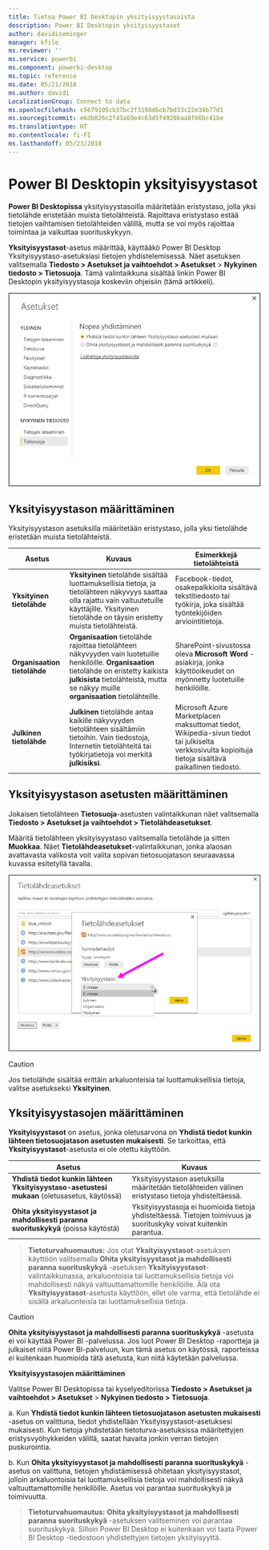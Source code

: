 ```yaml
---
title: Tietoa Power BI Desktopin yksityisyystasoista
description: Power BI Desktopin yksityisyystasot
author: davidiseminger
manager: kfile
ms.reviewer: ''
ms.service: powerbi
ms.component: powerbi-desktop
ms.topic: reference
ms.date: 05/21/2018
ms.author: davidi
LocalizationGroup: Connect to data
ms.openlocfilehash: c5679105cb37bc2f3198d6cb7bd33c22e34b77d1
ms.sourcegitcommit: e6db826c2f43a69e4c63d5f4920baa8f66bc41be
ms.translationtype: HT
ms.contentlocale: fi-FI
ms.lasthandoff: 05/23/2018
---
```

# <a name="power-bi-desktop-privacy-levels"></a>Power BI Desktopin yksityisyystasot
**Power BI Desktopissa** yksityisyystasoilla määritetään eristystaso, jolla yksi tietolähde eristetään muista tietolähteistä. Rajoittava eristystaso estää tietojen vaihtamisen tietolähteiden välillä, mutta se voi myös rajoittaa toimintaa ja vaikuttaa suorituskykyyn.

**Yksityisyystasot**-asetus määrittää, käyttääkö Power BI Desktop Yksityisyystaso-asetuksiasi tietojen yhdistelemisessä. Näet asetuksen valitsemalla **Tiedosto > Asetukset ja vaihtoehdot > Asetukset** > **Nykyinen tiedosto > Tietosuoja**. Tämä valintaikkuna sisältää linkin Power BI Desktopin yksityisyystasoja koskeviin ohjeisiin (tämä artikkeli).

![](media/desktop-privacy-levels/desktop_privacylevels1.png)

## <a name="configure-a-privacy-level"></a>Yksityisyystason määrittäminen
Yksityisyystason asetuksilla määritetään eristystaso, jolla yksi tietolähde eristetään muista tietolähteistä.

| Asetus | Kuvaus | Esimerkkejä tietolähteistä |
| --- | --- | --- |
| **Yksityinen tietolähde** |**Yksityinen** tietolähde sisältää luottamuksellisia tietoja, ja tietolähteen näkyvyys saattaa olla rajattu vain valtuutetuille käyttäjille. Yksityinen tietolähde on täysin eristetty muista tietolähteistä. |Facebook-tiedot, osakepalkkioita sisältävä tekstitiedosto tai työkirja, joka sisältää työntekijöiden arviointitietoja. |
| **Organisaation tietolähde** |**Organisaation** tietolähde rajoittaa tietolähteen näkyvyyden vain luotetuille henkilöille. **Organisaation** tietolähde on eristetty kaikista **julkisista** tietolähteistä, mutta se näkyy muille **organisaation** tietolähteille. |SharePoint-sivustossa oleva **Microsoft Word** -asiakirja, jonka käyttöoikeudet on myönnetty luotetuille henkilöille. |
| **Julkinen tietolähde** |**Julkinen** tietolähde antaa kaikille näkyvyyden tietolähteen sisältämiin tietoihin. Vain tiedostoja, Internetin tietolähteitä tai työkirjatietoja voi merkitä **julkisiksi**. |Microsoft Azure Marketplacen maksuttomat tiedot, Wikipedia-sivun tiedot tai julkiselta verkkosivulta kopioituja tietoja sisältävä paikallinen tiedosto. |

## <a name="configure-privacy-level-settings"></a>Yksityisyystason asetusten määrittäminen
Jokaisen tietolähteen **Tietosuoja**-asetusten valintaikkunan näet valitsemalla **Tiedosto > Asetukset ja vaihtoehdot > Tietolähdeasetukset**.

Määritä tietolähteen yksityisyystaso valitsemalla tietolähde ja sitten **Muokkaa**. Näet **Tietolähdeasetukset**-valintaikkunan, jonka alaosan avattavasta valikosta voit valita sopivan tietosuojatason seuraavassa kuvassa esitetyllä tavalla.

![](media/desktop-privacy-levels/desktop_privacylevels2.png)

> [!CAUTION]
> Jos tietolähde sisältää erittäin arkaluonteisia tai luottamuksellisia tietoja, valitse asetukseksi **Yksityinen**.
> 

## <a name="configure-privacy-levels"></a>Yksityisyystasojen määrittäminen
**Yksityisyystasot** on asetus, jonka oletusarvona on **Yhdistä tiedot kunkin lähteen tietosuojatason asetusten mukaisesti**. Se tarkoittaa, että **Yksityisyystasot**-asetusta ei ole otettu käyttöön.

| Asetus | Kuvaus |
| --- | --- |
| **Yhdistä tiedot kunkin lähteen Yksityisyystaso-asetustesi mukaan** (oletusasetus, käytössä) |Yksityisyystason asetuksilla määritetään tietolähteiden välinen eristystaso tietoja yhdisteltäessä. |
| **Ohita yksityisyystasot ja mahdollisesti paranna suorituskykyä** (poissa käytöstä) |Yksityisyystasoja ei huomioida tietoja yhdisteltäessä. Tietojen toimivuus ja suorituskyky voivat kuitenkin parantua. |

> **Tietoturvahuomautus:** Jos otat **Yksityisyystasot**-asetuksen käyttöön valitsemalla **Ohita yksityisyystasot ja mahdollisesti paranna suorituskykyä** -asetuksen **Yksityisyystasot**-valintaikkunassa, arkaluontoisia tai luottamuksellisia tietoja voi mahdollisesti näkyä valtuuttamattomille henkilöille. Älä ota **Yksityisyystasot**-asetusta käyttöön, ellet ole varma, että tietolähde ei sisällä arkaluonteisia tai luottamuksellisia tietoja.
> 
> 

> [!CAUTION]
> **Ohita yksityisyystasot ja mahdollisesti paranna suorituskykyä** -asetusta ei voi käyttää Power BI -palvelussa. Jos luot Power BI Desktop -raportteja ja julkaiset niitä Power BI-palveluun, kun tämä asetus on käytössä, raporteissa *ei* kuitenkaan huomioida tätä asetusta, kun niitä käytetään palvelussa.
> 

**Yksityisyystasojen määrittäminen**

Valitse Power BI Desktopissa tai kyselyeditorissa **Tiedosto > Asetukset ja vaihtoehdot > Asetukset** > **Nykyinen tiedosto > Tietosuoja**.

a. Kun **Yhdistä tiedot kunkin lähteen tietosuojatason asetusten mukaisesti** -asetus on valittuna, tiedot yhdistellään Yksityisyystasot-asetuksesi mukaisesti. Kun tietoja yhdistetään tietoturva-asetuksissa määritettyjen eristysvyöhykkeiden välillä, saatat havaita jonkin verran tietojen puskurointia.

b. Kun **Ohita yksityisyystasot ja mahdollisesti paranna suorituskykyä** -asetus on valittuna, tietojen yhdistämisessä ohitetaan yksityisyystasot, jolloin arkaluontoisia tai luottamuksellisia tietoja voi mahdollisesti näkyä valtuuttamattomille henkilöille. Asetus voi parantaa suorituskykyä ja toimivuutta.

> **Tietoturvahuomautus:** **Ohita yksityisyystasot ja mahdollisesti paranna suorituskykyä** -asetuksen valitseminen voi parantaa suorituskykyä. Silloin Power BI Desktop ei kuitenkaan voi taata Power BI Desktop -tiedostoon yhdistettyjen tietojen yksityisyyttä.
> 
> 

